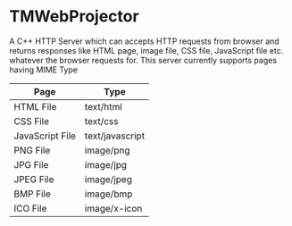 # TMWebProjector
A C++ HTTP Server which can accepts HTTP requests from browser and returns responses like HTML page, image file, CSS file, JavaScript file etc. whatever the browser requests for.
This server currently supports pages having MIME Type

|Page|Type|
|--------|------|
|HTML File|text/html|
|CSS File|text/css|
|JavaScript File|text/javascript |
|PNG File|image/png|
|JPG File|image/jpg|
|JPEG File|image/jpeg|
|BMP File|image/bmp|
|ICO File|image/x-icon|


